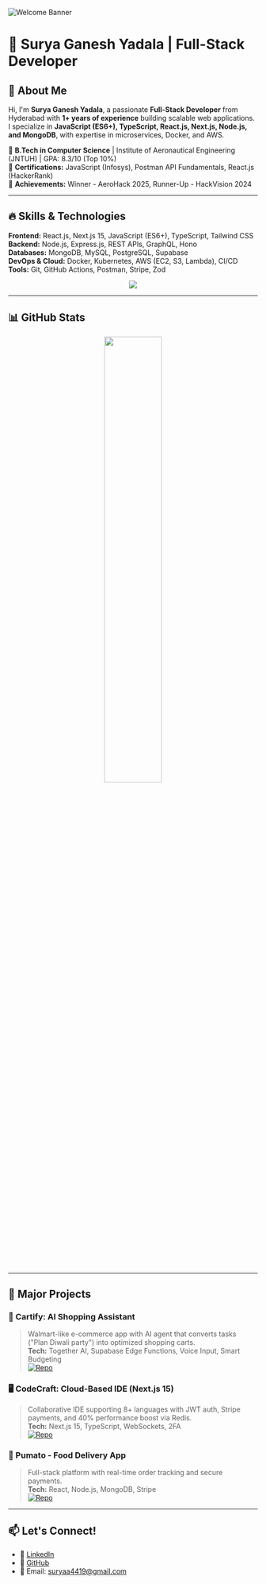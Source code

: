 ![Welcome Banner](https://raw.githubusercontent.com/surya4419/surya4419/main/assets/banner.gif)

# 🚀 Surya Ganesh Yadala | Full-Stack Developer

## 🌟 About Me

Hi, I'm **Surya Ganesh Yadala**, a passionate **Full-Stack Developer** from Hyderabad with **1+ years of experience** building scalable web applications. I specialize in **JavaScript (ES6+), TypeScript, React.js, Next.js, Node.js, and MongoDB**, with expertise in microservices, Docker, and AWS.  

🔹 **B.Tech in Computer Science** | Institute of Aeronautical Engineering (JNTUH) | GPA: 8.3/10 (Top 10%)  
🔹 **Certifications:** JavaScript (Infosys), Postman API Fundamentals, React.js (HackerRank)  
🔹 **Achievements:** Winner - AeroHack 2025, Runner-Up - HackVision 2024  

---

## 🔥 Skills & Technologies

**Frontend:** React.js, Next.js 15, JavaScript (ES6+), TypeScript, Tailwind CSS  
**Backend:** Node.js, Express.js, REST APIs, GraphQL, Hono  
**Databases:** MongoDB, MySQL, PostgreSQL, Supabase  
**DevOps & Cloud:** Docker, Kubernetes, AWS (EC2, S3, Lambda), CI/CD  
**Tools:** Git, GitHub Actions, Postman, Stripe, Zod  

<p align="center">
  <img src="https://skillicons.dev/icons?i=react,nextjs,nodejs,ts,js,mongodb,tailwind,java,python,git,github,aws,docker,postgres" />
</p>

---

## 📊 GitHub Stats

<p align="center">
  <img src="https://github-readme-streak-stats.herokuapp.com/?user=surya4419&theme=radical" width="48%"/>
 
</p>

---

## 🚀 Major Projects

### 🛒 Cartify: AI Shopping Assistant
> Walmart-like e-commerce app with AI agent that converts tasks ("Plan Diwali party") into optimized shopping carts.  
**Tech:** Together AI, Supabase Edge Functions, Voice Input, Smart Budgeting  
[![Repo](https://img.shields.io/badge/GitHub-Repository-blue?logo=github)](https://github.com/surya4419/AgentCartify)

### 🖥️ CodeCraft: Cloud-Based IDE (Next.js 15)
> Collaborative IDE supporting 8+ languages with JWT auth, Stripe payments, and 40% performance boost via Redis.  
**Tech:** Next.js 15, TypeScript, WebSockets, 2FA  
[![Repo](https://img.shields.io/badge/GitHub-Repository-blue?logo=github)](https://github.com/surya4419/Code_Craft)

### 🍔 Pumato - Food Delivery App
> Full-stack platform with real-time order tracking and secure payments.  
**Tech:** React, Node.js, MongoDB, Stripe  
[![Repo](https://img.shields.io/badge/GitHub-Repository-blue?logo=github)](https://github.com/surya4419/Food_Delivery)

---

## 📫 Let's Connect!
- 💼 [LinkedIn](https://linkedin.com/in/)
- 🐙 [GitHub](https://github.com/surya4419)
- 📧 Email: suryaa4419@gmail.com

